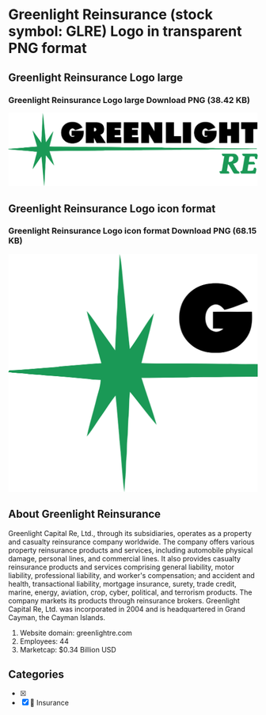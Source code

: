# Greenlight Reinsurance (stock symbol: GLRE) Logo in transparent PNG format

## Greenlight Reinsurance Logo large

### Greenlight Reinsurance Logo large Download PNG (38.42 KB)

![Greenlight Reinsurance Logo large Download PNG (38.42 KB)](/img/orig/GLRE_BIG-18bcdf56.png)

## Greenlight Reinsurance Logo icon format

### Greenlight Reinsurance Logo icon format Download PNG (68.15 KB)

![Greenlight Reinsurance Logo icon format Download PNG (68.15 KB)](/img/orig/GLRE-23a647f3.png)

## About Greenlight Reinsurance

Greenlight Capital Re, Ltd., through its subsidiaries, operates as a property and casualty reinsurance company worldwide. The company offers various property reinsurance products and services, including automobile physical damage, personal lines, and commercial lines. It also provides casualty reinsurance products and services comprising general liability, motor liability, professional liability, and worker's compensation; and accident and health, transactional liability, mortgage insurance, surety, trade credit, marine, energy, aviation, crop, cyber, political, and terrorism products. The company markets its products through reinsurance brokers. Greenlight Capital Re, Ltd. was incorporated in 2004 and is headquartered in Grand Cayman, the Cayman Islands.

1. Website domain: greenlightre.com
2. Employees: 44
3. Marketcap: $0.34 Billion USD


## Categories
- [x] 
- [x] 🏦 Insurance
